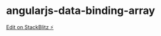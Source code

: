 # angularjs-data-binding-array

[Edit on StackBlitz ⚡️](https://stackblitz.com/edit/angularjs-data-binding-array)
